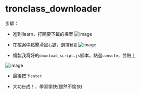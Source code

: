 # tronclass_downloader

步驟：

- 進到ilearn，打開要下載的檔案
![image](https://github.com/jonafk555/tronclass_downloader/assets/75651364/b93555b6-1815-418b-ad74-7a3542086db4)

- 在檔案中點擊滑鼠`右`鍵，選擇`檢查`
![image](https://github.com/jonafk555/tronclass_downloader/assets/75651364/f5353ffa-69fe-4678-871c-eaa4b35c3583)

- 複製我寫好的`download_script.js`腳本，點選`console`，並貼上

![image](https://github.com/jonafk555/tronclass_download/assets/75651364/bbd79d07-6f51-448a-b75b-a993db2d8f18)

- 最後按下`enter`

- 大功告成！，學習愉快(雖然不愉快)





